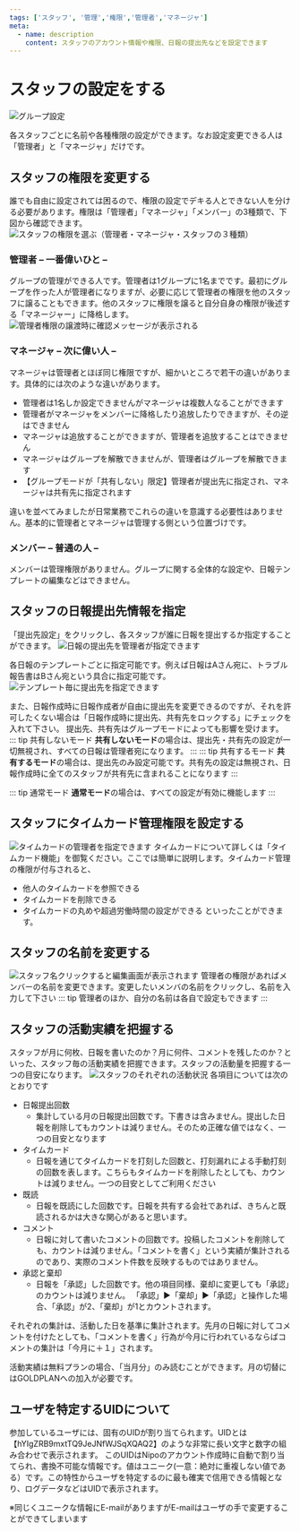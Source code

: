 ```yaml
---
tags: ['スタッフ', '管理','権限','管理者','マネージャ']
meta:
  - name: description
    content: スタッフのアカウント情報や権限、日報の提出先などを設定できます
---
```

# スタッフの設定をする<Badge text="管理者向け" />
![グループ設定](../../image/icatch/i16.png)

各スタッフごとに名前や各種権限の設定ができます。なお設定変更できる人は「管理者」と「マネージャ」だけです。

## スタッフの権限を変更する
誰でも自由に設定されては困るので、権限の設定でデキる人とできない人を分ける必要があります。権限は「管理者」「マネージャ」「メンバー」の3種類で、下図から確認できます。
![スタッフの権限を選ぶ（管理者・マネージャ・スタッフの３種類）](./group/g16.png)

### 管理者 – 一番偉いひと –
グループの管理ができる人です。管理者は1グループに1名までです。最初にグループを作った人が管理者になりますが、必要に応じて管理者の権限を他のスタッフに譲ることもできます。他のスタッフに権限を譲ると自分自身の権限が後述する「マネージャー」に降格します。
![管理者権限の譲渡時に確認メッセージが表示される](./group/g17.png)

### マネージャ – 次に偉い人 –
マネージャは管理者とほぼ同じ権限ですが、細かいところで若干の違いがあります。具体的には次のような違いがあります。

- 管理者は1名しか設定できませんがマネージャは複数人なることができます
- 管理者がマネージャをメンバーに降格したり追放したりできますが、その逆はできません
- マネージャは追放することができますが、管理者を追放することはできません
- マネージャはグループを解散できませんが、管理者はグループを解散できます
- 【グループモードが「共有しない」限定】管理者が提出先に指定され、マネージャは共有先に指定されます

違いを並べてみましたが日常業務でこれらの違いを意識する必要性はありません。基本的に管理者とマネージャは管理する側という位置づけです。

### メンバー – 普通の人 –
メンバーは管理権限がありません。グループに関する全体的な設定や、日報テンプレートの編集などはできません。

<h2 id="dist">スタッフの日報提出先情報を指定</h2>


「提出先設定」をクリックし、各スタッフが誰に日報を提出するか指定することができます。
![日報の提出先を管理者が指定できます](./group/g18.png)

各日報のテンプレートごとに指定可能です。例えば日報はAさん宛に、トラブル報告書はBさん宛という具合に指定可能です。
![テンプレート毎に提出先を指定できます](./group/g19.png)

また、日報作成時に日報作成者が自由に提出先を変更できるのですが、それを許可したくない場合は「日報作成時に提出先、共有先をロックする」にチェックを入れて下さい。
提出先、共有先はグループモードによっても影響を受けます。
::: tip 共有しないモード
**共有しないモード**の場合は、提出先・共有先の設定が一切無視され、すべての日報は管理者宛になります。
:::
::: tip 共有するモード
**共有するモード**の場合は、提出先のみ設定可能です。共有先の設定は無視され、日報作成時に全てのスタッフが共有先に含まれることになります
:::

::: tip 通常モード
**通常モード**の場合は、すべての設定が有効に機能します
:::

## スタッフにタイムカード管理権限を設定する
![タイムカードの管理者を指定できます](./group/g20.png)
タイムカードについて詳しくは「タイムカード機能」を御覧ください。ここでは簡単に説明します。タイムカード管理の権限が付与されると、

- 他人のタイムカードを参照できる
- タイムカードを削除できる
- タイムカードの丸めや超過労働時間の設定ができる
といったことができます。

## スタッフの名前を変更する
![スタッフ名クリックすると編集画面が表示されます](./group/g21.png)
管理者の権限があればメンバーの名前を変更できます。変更したいメンバの名前をクリックし、名前を入力して下さい
::: tip
管理者のほか、自分の名前は各自で設定もできます
:::


## スタッフの活動実績を把握する<Badge text="一部GOLDPLAN限定" type="warning" />
スタッフが月に何枚、日報を書いたのか？月に何件、コメントを残したのか？といった、スタッフ毎の活動実績を把握できます。スタッフの活動量を把握する一つの目安になります。
![スタッフのそれぞれの活動状況](./group/g23.png)
各項目については次のとおりです

- 日報提出回数
  - 集計している月の日報提出回数です。下書きは含みません。提出した日報を削除してもカウントは減りません。そのため正確な値ではなく、一つの目安となります
- タイムカード
  - 日報を通じてタイムカードを打刻した回数と、打刻漏れによる手動打刻の回数を表します。こちらもタイムカードを削除したとしても、カウントは減りません。一つの目安としてご利用ください
- 既読
  - 日報を既読にした回数です。日報を共有する会社であれば、きちんと既読されるかは大きな関心があると思います。
- コメント
  - 日報に対して書いたコメントの回数です。投稿したコメントを削除しても、カウントは減りません。「コメントを書く」という実績が集計されるのであり、実際のコメント件数を反映するものではありません。
- 承認と棄却
  - 日報を「承認」した回数です。他の項目同様、棄却に変更しても「承認」のカウントは減りません。
  「承認」▶「棄却」▶「承認」と操作した場合、「承認」が2、「棄却」が1とカウントされます。

それぞれの集計は、活動した日を基準に集計されます。先月の日報に対してコメントを付けたとしても、「コメントを書く」行為が今月に行われているならばコメントの集計は「今月に＋１」されます。

活動実績は無料プランの場合、「当月分」のみ読むことができます。月の切替にはGOLDPLANへの加入が必要です。


## ユーザを特定するUIDについて<Badge text="補足" type="warning" />
参加しているユーザには、固有のUIDが割り当てられます。UIDとは【hYIgZRB9mxtTQ9JeJNfWJSqXQAQ2】のような非常に長い文字と数字の組み合わせで表示されます。
このUIDはNipoのアカウント作成時に自動で割り当てられ、書換不可能な情報です。値はユニーク(一意：絶対に重複しない値である）です。この特性からユーザを特定するのに最も確実で信用できる情報となり、ログデータなどはUIDで表示されます。

※同じくユニークな情報にE-mailがありますがE-mailはユーザの手で変更することができてしまいます